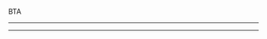 BTA












-------------------------------------------------------------------------------------------------------------------------------------------------------------------------------------------------------------------------------------------





------------------------------------------------------------------------------------------------------------------------------------------------------------------------------------------------------------------------------------------


